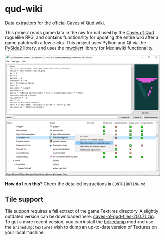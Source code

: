 # qud-wiki
Data extractors for the [official Caves of Qud wiki](https://cavesofqud.gamepedia.com/).  

This project reads game data in the raw format used by the [Caves of Qud](http://www.cavesofqud.com/) roguelike RPG, and contains functionality for updating the entire wiki after a game patch with a few clicks. This project uses Python and Qt via the [PySide2](https://wiki.qt.io/Qt_for_Python) library, and uses the [mwclient](https://mwclient.readthedocs.io/en/latest/) library for Mediawiki functionality.  

![screenshot](https://raw.githubusercontent.com/trashmonks/qud-wiki/main/screenshot.png)

**How do I run this**? 
Check the detailed instructions in `CONTRIBUTING.md`.

## Tile support
Tile support requires a full extract of the game Textures directory. A slightly outdated version can be downloaded here: [caves-of-qud-tiles-200.71.zip](https://www.dropbox.com/s/3hub59uoiamz0vq/caves-of-qud-tiles-200.71.zip?dl=1). To get a more recent version, you can install the [brinedump](https://github.com/TrashMonks/brinedump) mod and use the `brinedump:textures` wish to dump an up-to-date version of Textures on your local machine.
